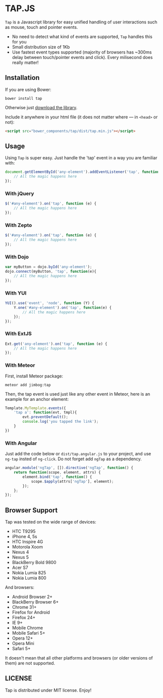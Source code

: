 # TAP.JS

`Tap` is a Javascript library for easy unified handling of user interactions such as mouse, touch and pointer events.

* No need to detect what kind of events are supported, `Tap` handles this for you
* Small distribution size of 1Kb
* Use fastest event types supported (majority of browsers has ~300ms delay between touch/pointer events and click). Every milisecond does really matter!

## Installation

If you are using Bower:

```
bower install tap
```

Otherwise just [download the library](https://raw.githubusercontent.com/pukhalski/tap/master/dist/tap.min.js).

Include it anywhere in your html file (it does not matter where — in `<head>` or not):
```html
<script src="bower_components/tap/dist/tap.min.js"></script>
```

## Usage

Using `Tap` is super easy. Just handle the 'tap' event in a way you are familiar with:

```javascript
document.getElementById('any-element').addEventListener('tap', function (e) {
    // All the magic happens here
});
```

### With jQuery

```javascript
$('#any-element').on('tap', function (e) {
    // All the magic happens here
});
```

### With Zepto

```javascript
$('#any-element').on('tap', function (e) {
    // All the magic happens here
});
```

### With Dojo

```javascript
var myButton = dojo.byId('any-element');
dojo.connect(myButton, 'tap', function(e){
    // All the magic happens here
});
```

### With YUI

```javascript
YUI().use('event', 'node', function (Y) {
    Y.one('#any-element').on('tap', function(e) {
        // All the magic happens here
    });
});
```

### With ExtJS

```javascript
Ext.get('any-element').on('tap', function (e) {
    // All the magic happens here
});
```

### With Meteor

First, install Meteor package:

`meteor add jimbog:tap`

Then, the tap event is used just like any other event in Meteor, here is an example for
an anchor element:

```javascript
Template.MyTemplate.events({
    'tap a': function(evt, tmpl){
        evt.preventDefault();
        console.log('you tapped the link');
    }
})
```

### With Angular

Just add the code below or `dist/tap.angular.js` to your project, and use `ng-tap` insted of `ng-click`. Do not forget add `ngTap` as a dependency.

```javascript
angular.module('ngTap', []).directive('ngTap', function() {
    return function(scope, element, attrs) {
        element.bind('tap', function() {
            scope.$apply(attrs['ngTap'], element);
        });
    };
});
```

## Browser Support

Tap was tested on the wide range of devices:

* HTC T9295
* iPhone 4, 5s
* HTC Inspire 4G
* Motorola Xoom
* Nexus 4
* Nexus 5
* BlackBerry Bold 9800
* Acer S7
* Nokia Lumia 825
* Nokia Lumia 800

And browsers:

* Android Browser 2+
* BlackBerry Browser 6+
* Chrome 31+
* Firefox for Android
* Firefox 24+
* IE 9+
* Mobile Chrome
* Mobile Safari 5+
* Opera 12+
* Opera Mini
* Safari 5+

It doesn't mean that all other platforms and browsers (or older versions of them) are not supported.

## LICENSE

Tap is distributed under MIT license. Enjoy!
